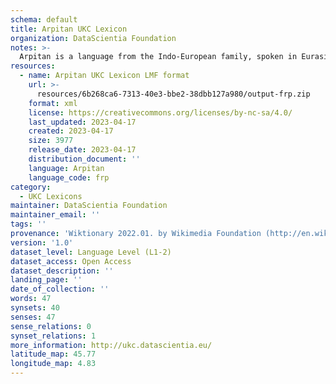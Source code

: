 ```yaml
---
schema: default
title: Arpitan UKC Lexicon
organization: DataScientia Foundation
notes: >-
  Arpitan is a language from the Indo-European family, spoken in Eurasia. The UKC Lexicon of Arpitan is represented as a lexico-semantic network. It consists of words, word senses, synsets, as well as sense-level and synset-level relationships.
resources:
  - name: Arpitan UKC Lexicon LMF format
    url: >-
      resources/6b268ca6-7313-40e3-bbe2-38dbb127a980/output-frp.zip
    format: xml
    license: https://creativecommons.org/licenses/by-nc-sa/4.0/
    last_updated: 2023-04-17
    created: 2023-04-17
    size: 3977
    release_date: 2023-04-17
    distribution_document: ''
    language: Arpitan
    language_code: frp
category:
  - UKC Lexicons
maintainer: DataScientia Foundation
maintainer_email: ''
tags: ''
provenance: 'Wiktionary 2022.01. by Wikimedia Foundation (http://en.wiktionary.org); CogNet 2.1 by Khuyagbaatar Batsuren, National University of Mongolia (http://cognet.ukc.disi.unitn.it); Princeton WordNet 2.1 by Princeton University (https://wordnet.princeton.edu)'
version: '1.0'
dataset_level: Language Level (L1-2)
dataset_access: Open Access
dataset_description: ''
landing_page: ''
date_of_collection: ''
words: 47
synsets: 40
senses: 47
sense_relations: 0
synset_relations: 1
more_information: http://ukc.datascientia.eu/
latitude_map: 45.77
longitude_map: 4.83
---
```

